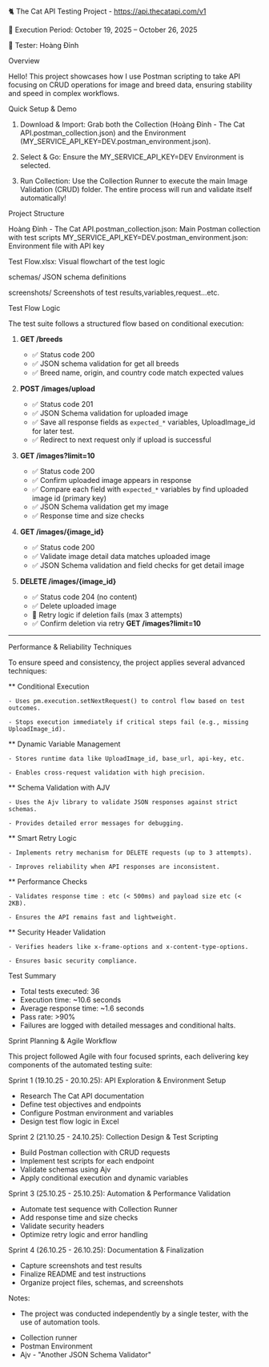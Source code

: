 🐈 The Cat API Testing Project - https://api.thecatapi.com/v1

📅 Execution Period: October 19, 2025 – October 26, 2025

👤 Tester: Hoàng Đỉnh


Overview

Hello! This project showcases how I use Postman scripting to take API
focusing on CRUD operations for image and breed data, ensuring stability and speed in complex workflows.



Quick Setup & Demo

1. Download & Import: Grab both the Collection (Hoàng Đỉnh - The Cat API.postman_collection.json) and the Environment (MY_SERVICE_API_KEY=DEV.postman_environment.json).

2. Select & Go: Ensure the MY_SERVICE_API_KEY=DEV Environment is selected.

3. Run Collection: Use the Collection Runner to execute the main Image Validation (CRUD) folder. The entire process will run and validate itself automatically!



Project Structure

Hoàng Đỉnh - The Cat API.postman_collection.json: 	Main Postman collection with test scripts
MY_SERVICE_API_KEY=DEV.postman_environment.json:	Environment file with API key

Test Flow.xlsx:										Visual flowchart of the test logic

schemas/											JSON schema definitions

screenshots/										Screenshots of test results,variables,request...etc.




Test Flow Logic

The test suite follows a structured flow based on conditional execution:

1. **GET /breeds**
   - ✅ Status code 200
   - ✅ JSON schema validation for get all breeds
   - ✅ Breed name, origin, and country code match expected values


2. **POST /images/upload**
   - ✅ Status code 201
   - ✅ JSON Schema validation for uploaded image
   - ✅ Save all response fields as `expected_*` variables, UploadImage_id for later test.
   - ✅ Redirect to next request only if upload is successful

3. **GET /images?limit=10**
   - ✅ Status code 200
   - ✅ Confirm uploaded image appears in response
   - ✅ Compare each field with `expected_*` variables by find uploaded image id (primary key)
   - ✅ JSON Schema validation get my image
   - ✅ Response time and size checks

4. **GET /images/{image_id}**
   - ✅ Status code 200
   - ✅ Validate image detail data matches uploaded image
   - ✅ JSON Schema validation and field checks for get detail image

5. **DELETE /images/{image_id}**
   - ✅ Status code 204 (no content)
   - ✅ Delete uploaded image
   - 🔁 Retry logic if deletion fails (max 3 attempts)
   - ✅ Confirm deletion via retry **GET /images?limit=10**

---


Performance & Reliability Techniques

To ensure speed and consistency, the project applies several advanced techniques:

** Conditional Execution

    - Uses pm.execution.setNextRequest() to control flow based on test outcomes.
	
    - Stops execution immediately if critical steps fail (e.g., missing UploadImage_id).
	
** Dynamic Variable Management

	- Stores runtime data like UploadImage_id, base_url, api-key, etc.
	
	- Enables cross-request validation with high precision.
	
** Schema Validation with AJV

	- Uses the Ajv library to validate JSON responses against strict schemas.
	
	- Provides detailed error messages for debugging.
	
** Smart Retry Logic

	- Implements retry mechanism for DELETE requests (up to 3 attempts).
	
	- Improves reliability when API responses are inconsistent.
	
** Performance Checks

	- Validates response time : etc (< 500ms) and payload size etc (< 2KB).
	
	- Ensures the API remains fast and lightweight.
	
** Security Header Validation

	- Verifies headers like x-frame-options and x-content-type-options.
	
	- Ensures basic security compliance.


Test Summary

- Total tests executed: 36
- Execution time: ~10.6 seconds
- Average response time: ~1.6 seconds
- Pass rate: >90%
- Failures are logged with detailed messages and conditional halts.



Sprint Planning & Agile Workflow

This project followed Agile with four focused sprints, each delivering key components of the automated testing suite:

Sprint 1 (19.10.25 - 20.10.25): API Exploration & Environment Setup
- Research The Cat API documentation
- Define test objectives and endpoints
- Configure Postman environment and variables
- Design test flow logic in Excel

Sprint 2 (21.10.25 - 24.10.25): Collection Design & Test Scripting
- Build Postman collection with CRUD requests
- Implement test scripts for each endpoint
- Validate schemas using Ajv
- Apply conditional execution and dynamic variables

Sprint 3 (25.10.25 - 25.10.25): Automation & Performance Validation
- Automate test sequence with Collection Runner
- Add response time and size checks
- Validate security headers
- Optimize retry logic and error handling

Sprint 4 (26.10.25 - 26.10.25): Documentation & Finalization
- Capture screenshots and test results
- Finalize README and test instructions
- Organize project files, schemas, and screenshots



Notes:
- The project was conducted independently by a single tester, with the use of automation tools.
 + Collection runner
 + Postman Environment
 + Ajv - "Another JSON Schema Validator"
 
